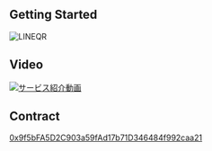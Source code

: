 ## Getting Started

![LINEQR](https://tvasahi-hackathon-game.vercel.app/img/qr.png "LINE QR CODE")

## Video
[![サービス紹介動画](https://user-images.githubusercontent.com/45842611/232259470-9612ecdf-5aa1-4f6f-a6b8-5dbde03d8792.png
)](https://youtu.be/5aKI900iGVo?t=1336)


## Contract

[0x9f5bFA5D2C903a59fAd17b71D346484f992caa21](https://blockscout.scroll.io/address/0x9f5bFA5D2C903a59fAd17b71D346484f992caa21)
